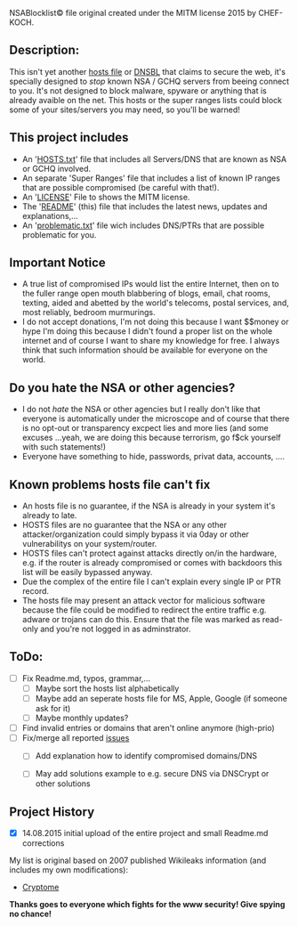 NSABlocklist© file original created under the MITM license 2015 by CHEF-KOCH.

Description:
------------
This isn't yet another [hosts file](https://en.wikipedia.org/wiki/Hosts_(file)) or [DNSBL](https://en.wikipedia.org/wiki/DNSBL) that claims to secure the web, it's specially designed to _stop_ known NSA / GCHQ servers from beeing connect to you. It's not designed to block malware, spyware or anything that is already avaible on the net. This hosts or the super ranges lists could block some of your sites/servers you may need, so you'll be warned!


This project includes
------------
* An '[HOSTS.txt](https://github.com/CHEF-KOCH/NSABlocklist/blob/master/HOSTS.txt)' file that includes all Servers/DNS that are known as NSA or GCHQ involved.
* An separate 'Super Ranges' file that includes a list of known IP ranges that are possible compromised (be careful with that!).
* An '[LICENSE](https://github.com/CHEF-KOCH/NSABlocklist/blob/master/LICENSE)' File to shows the MITM license.
* The '[README](https://github.com/CHEF-KOCH/NSABlocklist/blob/master/README.md)' (this) file that includes the latest news, updates and explanations,...
* An '[problematic.txt](https://github.com/CHEF-KOCH/NSABlocklist/blob/master/problematic.txt)' file wich includes DNS/PTRs that are possible problematic for you. 


Important Notice
------------
* A true list of compromised IPs would list the entire Internet, then on to the fuller range open mouth blabbering of blogs, email, chat rooms, texting, aided and abetted by the world's telecoms, postal services, and, most reliably, bedroom  murmurings.
* I do not accept donations, I'm not doing this because I want $$money or hype I'm doing this because I didn't found a proper list on the whole internet and of course I want to share my knowledge for free. I always think that such information should be available for everyone on the world.


Do you hate the NSA or other agencies?
------------
* I do not _hate_ the NSA or other agencies but I really don't like that everyone is automatically under the microscope and of course that there is no opt-out or transparency excpect lies and more lies (and some excuses ...yeah, we are doing this because terrorism, go f$ck yourself with such statements!)
* Everyone have something to hide, passwords, privat data, accounts, ....


Known problems hosts file can't fix
------------
* An hosts file is no guarantee, if the NSA is already in your system it's already to late.
* HOSTS files are no guarantee that the NSA or any other attacker/organization could simply bypass it via 0day or other vulnerabilitys on your system/router.
* HOSTS files can't protect against attacks directly on/in the hardware, e.g. if the router is already compromised or comes with backdoors this list will be easily bypassed anyway.
* Due the complex of the entire file I can't explain every single IP or PTR record.
* The hosts file may present an attack vector for malicious software because the file could be modified to redirect the entire traffic e.g. adware or trojans can do this. Ensure that the file was marked as read-only and you're not logged in as adminstrator. 


ToDo:
------------

- [ ] Fix Readme.md, typos, grammar,...
  - [ ] Maybe sort the hosts list alphabetically
  - [ ] Maybe add an seperate hosts file for MS, Apple, Google (if someone ask for it) 
  - [ ] Maybe monthly updates?
- [ ] Find invalid entries or domains that aren't online anymore (high-prio)
- [ ] Fix/merge all reported [issues](https://github.com/CHEF-KOCH/NSABlocklist/issues)
    - [ ] Add explanation how to identify compromised domains/DNS
	- [ ] May add solutions example to e.g. secure DNS via DNSCrypt or other solutions


Project History
------------

- [x] 14.08.2015 initial upload of the entire project and small Readme.md corrections




My list is original based on 2007 published Wikileaks information (and includes my own modifications):
* [Cryptome](http://cryptome.info/0001/ip-tla.htm)


**Thanks goes to everyone which fights for the www security! Give spying no chance!**

